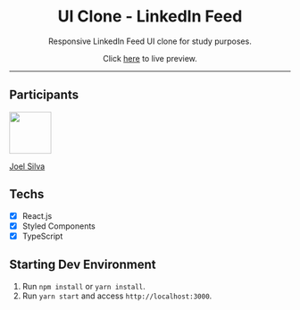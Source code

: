 <h1 align="center">
UI Clone - LinkedIn Feed
</h1>

<p align="center">Responsive LinkedIn Feed UI clone for study purposes.</p>
<p align="center">Click <a href="https://rocketseat-clone-linkedin.netlify.app/">here</a> to live preview.</p>

<hr>

## Participants

[<img src="https://avatars3.githubusercontent.com/u/36550713?v=4" width="75px;" target="_blank"/>](https://github.com/joesilfe)

[Joel Silva](https://github.com/joesilfe)

## Techs

- [x] React.js
- [x] Styled Components
- [x] TypeScript

## Starting Dev Environment

1. Run `npm install` or `yarn install`.<br />
2. Run `yarn start` and access `http://localhost:3000`.<br />
